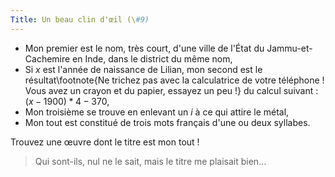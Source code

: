 ```yaml
---
Title: Un beau clin d'œil (\#9)
---
```


- Mon premier est le nom, très court, d'une ville de l'État du Jammu-et-Cachemire en Inde, dans le district du même nom,
- Si $x$ est l'année de naissance de Lilian, mon second est le résultat\footnote{Ne trichez pas avec la calculatrice de votre téléphone ! Vous avez un crayon et du papier, essayez un peu !} du calcul suivant : $(x - 1900) * 4 - 370$,
- Mon troisième se trouve en enlevant un $i$ à ce qui attire le métal,
- Mon tout est constitué de trois mots français d'une ou deux syllabes.

Trouvez une œuvre dont le titre est mon tout !

> Qui sont-ils, nul ne le sait, mais le titre me plaisait bien…
